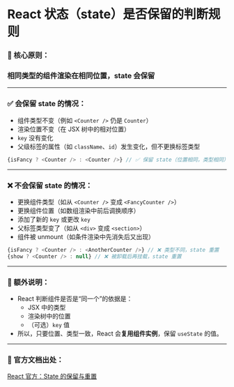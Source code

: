 # React 状态（state）是否保留的判断规则

### **🔹 核心原则：**

### **相同类型的组件渲染在相同位置，state 会保留**

---

### **✅ 会保留 state 的情况：**

- 组件类型不变（例如 `<Counter />` 仍是 `Counter`）
- 渲染位置不变（在 JSX 树中的相对位置）
- `key` 没有变化
- 父级标签的属性（如 `className`、`id`）发生变化，但不更换标签类型

```js
{isFancy ? <Counter /> : <Counter />} // ✅ 保留 state（位置相同，类型相同）
```

---

### **❌ 不会保留 state 的情况：**

- 更换组件类型（如从 `<Counter />` 变成 `<FancyCounter />`）
- 更换组件位置（如数组渲染中前后调换顺序）
- 添加了新的 `key` 或更改 `key`
- 父标签类型变了（如从 `<div>` 变成 `<section>`）
- 组件被 unmount（如条件渲染中先消失后又出现）

```js
{isFancy ? <Counter /> : <AnotherCounter />} // ❌ 类型不同，state 重置
{show ? <Counter /> : null} // ❌ 被卸载后再挂载，state 重置
```

---

### **🧠 额外说明：**

- React 判断组件是否是“同一个”的依据是：
    - JSX 中的类型
    - 渲染树中的位置
    - （可选）`key` 值
- 所以，只要位置、类型一致，React 会**复用组件实例**，保留 `useState` 的值。

---

### **🔗 官方文档出处：**

[React 官方：State 的保留与重置](https://zh-hans.react.dev/learn/preserving-and-resetting-state#same-component-at-the-same-position-preserves-state)